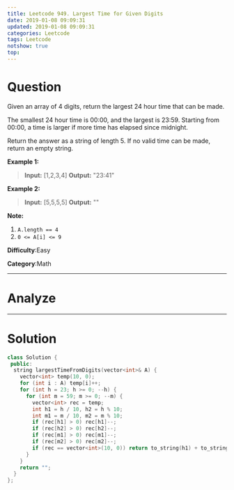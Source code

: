 ```yaml
---
title: Leetcode 949. Largest Time for Given Digits
date: 2019-01-08 09:09:31
updated: 2019-01-08 09:09:31
categories: Leetcode
tags: Leetcode
notshow: true
top:
---
```


# Question

Given an array of 4 digits, return the largest 24 hour time that can be made.

The smallest 24 hour time is 00:00, and the largest is 23:59. Starting from 00:00, a time is larger if more time has elapsed since midnight.

Return the answer as a string of length 5. If no valid time can be made, return an empty string.

**Example 1:**

> **Input:** [1,2,3,4]
> **Output:** "23:41"

**Example 2:**

> **Input:** [5,5,5,5]
> **Output:** ""

**Note:**

1. `A.length == 4`
2. `0 <= A[i] <= 9`
  
**Difficulty**:Easy

**Category**:Math

<!-- more -->

------------

# Analyze

------------

# Solution

```cpp
class Solution {
 public:
  string largestTimeFromDigits(vector<int>& A) {
    vector<int> temp(10, 0);
    for (int i : A) temp[i]++;
    for (int h = 23; h >= 0; --h) {
      for (int m = 59; m >= 0; --m) {
        vector<int> rec = temp;
        int h1 = h / 10, h2 = h % 10;
        int m1 = m / 10, m2 = m % 10;
        if (rec[h1] > 0) rec[h1]--;
        if (rec[h2] > 0) rec[h2]--;
        if (rec[m1] > 0) rec[m1]--;
        if (rec[m2] > 0) rec[m2]--;
        if (rec == vector<int>(10, 0)) return to_string(h1) + to_string(h2) + ":" + to_string(m1) + to_string(m2);
      }
    }
    return "";
  }
};
```

